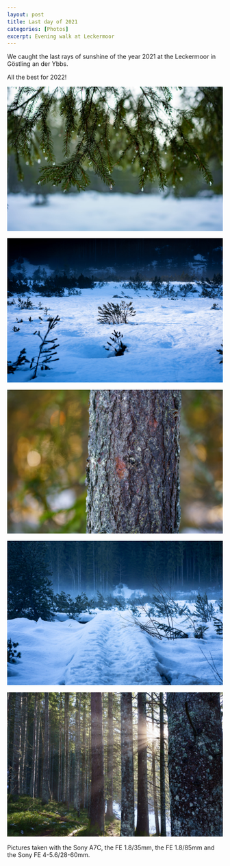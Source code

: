 ```yaml
---
layout: post
title: Last day of 2021 
categories: [Photos]
excerpt: Evening walk at Leckermoor
---
```


We caught the last rays of sunshine of the year 2021 at the Leckermoor in Göstling an der Ybbs.

All the best for 2022!

![Leckermoor Göstling an der Ybbs](../images/20211231/leckermoor-1.jpg)

![Leckermoor Göstling an der Ybbs](../images/20211231/leckermoor-2.jpg)

![Leckermoor Göstling an der Ybbs](../images/20211231/leckermoor-3.jpg)

![Leckermoor Göstling an der Ybbs](../images/20211231/leckermoor-4.jpg)

![Leckermoor Göstling an der Ybbs](../images/20211231/leckermoor-5.jpg)

Pictures taken with the Sony A7C, the FE 1.8/35mm, the FE 1.8/85mm and the Sony FE 4-5.6/28-60mm.